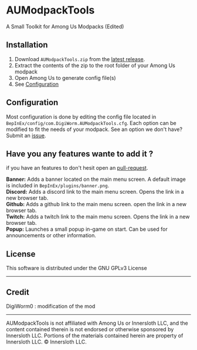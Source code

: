 # AUModpackTools
A Small Toolkit for Among Us Modpacks (Edited)

## Installation
1. Download `AUModpackTools.zip` from the [latest release](https://github.com/Wael1231/AUModpackTools/releases).
2. Extract the contents of the zip to the root folder of your Among Us modpack
3. Open Among Us to generate config file(s)
4. See [Configuration]()

## Configuration
Most configuration is done by editing the config file located in `BepInEx/config/com.DigiWorm.AUModpackTools.cfg`. Each option can be modified to fit the needs of your modpack. See an option we don't have? Submit an [issue](https://github.com/Wael1231/AUModpackTools/issues/new).

## Have you any features wante to add it ?
if you have an features to don't hesit open an [pull-request](https://github.com/Wael1231/AUModpackTools/pulls/new).

**Banner:** Adds a banner located on the main menu screen. A default image is included in `BepInEx/plugins/banner.png`.\
**Discord:** Adds a discord link to the main menu screen. Opens the link in a new browser tab.\
**Github:** Adds a github link to the main menu screen. open the link in a new browser tab.\
**Twitch:** Adds a twitch link to the main menu screen. Opens the link in a new browser tab.\
**Popup:** Launches a small popup in-game on start. Can be used for announcements or other information.

## License
This software is distributed under the GNU GPLv3 License

<hr />

## Credit
DigiWorm0 : modification of the mod 
<hr />

AUModpackTools is not affiliated with Among Us or Innersloth LLC, and the content contained therein is not endorsed or otherwise sponsored by Innersloth LLC. Portions of the materials contained herein are property of Innersloth LLC. © Innersloth LLC.
